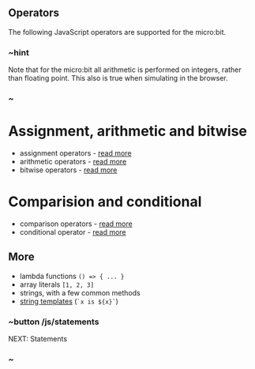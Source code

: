## Operators

The following JavaScript operators are supported for the micro:bit.

### ~hint
Note that for the micro:bit all arithmetic is performed on integers, rather than floating point.
This also is true when simulating in the browser.
### ~

# Assignment, arithmetic and bitwise

* assignment operators - [read more](http://devdocs.io/javascript/operators/assignment_operators)
* arithmetic operators - [read more](http://devdocs.io/javascript/operators/arithmetic_operators) 
* bitwise operators - [read more](http://devdocs.io/javascript/operators/bitwise_operators)

# Comparision and conditional

* comparison operators - [read more](http://devdocs.io/javascript/operators/comparison_operators)
* conditional operator - [read more](http://devdocs.io/javascript/operators/conditional_operator)

## More

* lambda functions `() => { ... }`
* array literals `[1, 2, 3]`
* strings, with a few common methods
* [string templates](https://developer.mozilla.org/en-US/docs/Web/JavaScript/Reference/Template_literals) (`` `x is ${x}` ``)

### ~button /js/statements
NEXT: Statements
### ~